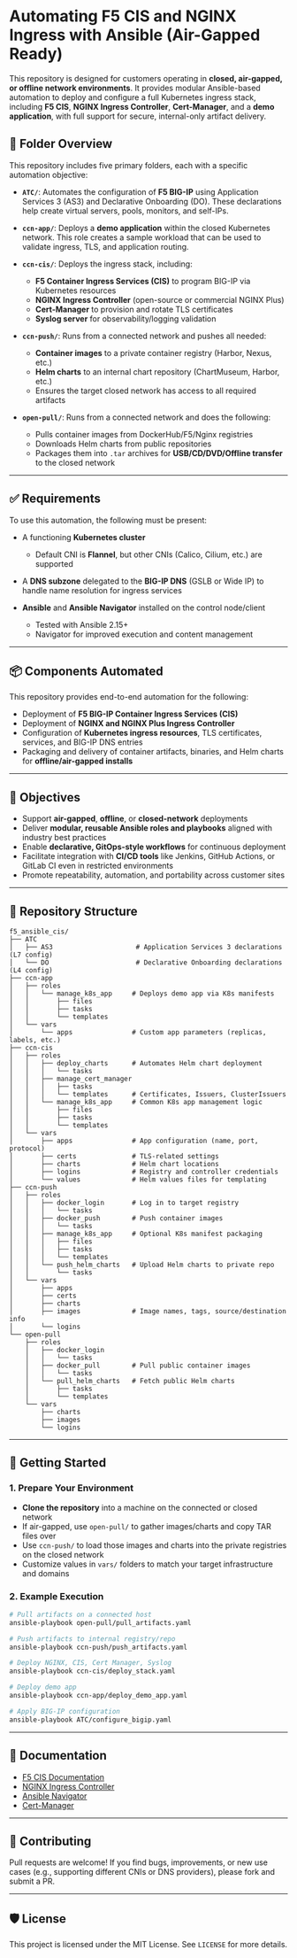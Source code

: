 # Automating F5 CIS and NGINX Ingress with Ansible (Air-Gapped Ready)

This repository is designed for customers operating in **closed, air-gapped, or offline network environments**. It provides modular Ansible-based automation to deploy and configure a full Kubernetes ingress stack, including **F5 CIS**, **NGINX Ingress Controller**, **Cert-Manager**, and a **demo application**, with full support for secure, internal-only artifact delivery.

## 📁 Folder Overview

This repository includes five primary folders, each with a specific automation objective:

* **`ATC/`**: Automates the configuration of **F5 BIG-IP** using Application Services 3 (AS3) and Declarative Onboarding (DO). These declarations help create virtual servers, pools, monitors, and self-IPs.
* **`ccn-app/`**: Deploys a **demo application** within the closed Kubernetes network. This role creates a sample workload that can be used to validate ingress, TLS, and application routing.
* **`ccn-cis/`**: Deploys the ingress stack, including:

  * **F5 Container Ingress Services (CIS)** to program BIG-IP via Kubernetes resources
  * **NGINX Ingress Controller** (open-source or commercial NGINX Plus)
  * **Cert-Manager** to provision and rotate TLS certificates
  * **Syslog server** for observability/logging validation
* **`ccn-push/`**: Runs from a connected network and pushes all needed:

  * **Container images** to a private container registry (Harbor, Nexus, etc.)
  * **Helm charts** to an internal chart repository (ChartMuseum, Harbor, etc.)
  * Ensures the target closed network has access to all required artifacts
* **`open-pull/`**: Runs from a connected network and does the following:

  * Pulls container images from DockerHub/F5/Nginx registries
  * Downloads Helm charts from public repositories
  * Packages them into `.tar` archives for **USB/CD/DVD/Offline transfer** to the closed network

---

## ✅ Requirements

To use this automation, the following must be present:

* A functioning **Kubernetes cluster**

  * Default CNI is **Flannel**, but other CNIs (Calico, Cilium, etc.) are supported
* A **DNS subzone** delegated to the **BIG-IP DNS** (GSLB or Wide IP) to handle name resolution for ingress services
* **Ansible** and **Ansible Navigator** installed on the control node/client

  * Tested with Ansible 2.15+
  * Navigator for improved execution and content management

---

## 📦 Components Automated

This repository provides end-to-end automation for the following:

* Deployment of **F5 BIG-IP Container Ingress Services (CIS)**
* Deployment of **NGINX and NGINX Plus Ingress Controller**
* Configuration of **Kubernetes ingress resources**, TLS certificates, services, and BIG-IP DNS entries
* Packaging and delivery of container artifacts, binaries, and Helm charts for **offline/air-gapped installs**

---

## 🎯 Objectives

* Support **air-gapped**, **offline**, or **closed-network** deployments
* Deliver **modular, reusable Ansible roles and playbooks** aligned with industry best practices
* Enable **declarative, GitOps-style workflows** for continuous deployment
* Facilitate integration with **CI/CD tools** like Jenkins, GitHub Actions, or GitLab CI even in restricted environments
* Promote repeatability, automation, and portability across customer sites

---

## 📂 Repository Structure

```
f5_ansible_cis/
├── ATC
│   ├── AS3                     # Application Services 3 declarations (L7 config)
│   └── DO                      # Declarative Onboarding declarations (L4 config)
├── ccn-app
│   ├── roles
│   │   └── manage_k8s_app     # Deploys demo app via K8s manifests
│   │       ├── files
│   │       ├── tasks
│   │       └── templates
│   └── vars
│       └── apps               # Custom app parameters (replicas, labels, etc.)
├── ccn-cis
│   ├── roles
│   │   ├── deploy_charts      # Automates Helm chart deployment
│   │   │   └── tasks
│   │   ├── manage_cert_manager
│   │   │   ├── tasks
│   │   │   └── templates      # Certificates, Issuers, ClusterIssuers
│   │   └── manage_k8s_app     # Common K8s app management logic
│   │       ├── files
│   │       ├── tasks
│   │       └── templates
│   └── vars
│       ├── apps               # App configuration (name, port, protocol)
│       ├── certs              # TLS-related settings
│       ├── charts             # Helm chart locations
│       ├── logins             # Registry and controller credentials
│       └── values             # Helm values files for templating
├── ccn-push
│   ├── roles
│   │   ├── docker_login       # Log in to target registry
│   │   │   └── tasks
│   │   ├── docker_push        # Push container images
│   │   │   └── tasks
│   │   ├── manage_k8s_app     # Optional K8s manifest packaging
│   │   │   ├── files
│   │   │   ├── tasks
│   │   │   └── templates
│   │   └── push_helm_charts   # Upload Helm charts to private repo
│   │       └── tasks
│   └── vars
│       ├── apps
│       ├── certs
│       ├── charts
│       ├── images             # Image names, tags, source/destination info
│       └── logins
└── open-pull
    ├── roles
    │   ├── docker_login
    │   │   └── tasks
    │   ├── docker_pull        # Pull public container images
    │   │   └── tasks
    │   └── pull_helm_charts   # Fetch public Helm charts
    │       ├── tasks
    │       └── templates
    └── vars
        ├── charts
        ├── images
        └── logins
```

---

## 🚀 Getting Started

### 1. Prepare Your Environment

* **Clone the repository** into a machine on the connected or closed network
* If air-gapped, use `open-pull/` to gather images/charts and copy TAR files over
* Use `ccn-push/` to load those images and charts into the private registries on the closed network
* Customize values in `vars/` folders to match your target infrastructure and domains

### 2. Example Execution

```bash
# Pull artifacts on a connected host
ansible-playbook open-pull/pull_artifacts.yaml

# Push artifacts to internal registry/repo
ansible-playbook ccn-push/push_artifacts.yaml

# Deploy NGINX, CIS, Cert Manager, Syslog
ansible-playbook ccn-cis/deploy_stack.yaml

# Deploy demo app
ansible-playbook ccn-app/deploy_demo_app.yaml

# Apply BIG-IP configuration
ansible-playbook ATC/configure_bigip.yaml
```

---

## 📖 Documentation

* [F5 CIS Documentation](https://clouddocs.f5.com/containers/latest/)
* [NGINX Ingress Controller](https://docs.nginx.com/nginx-ingress-controller/)
* [Ansible Navigator](https://ansible.readthedocs.io/projects/navigator/)
* [Cert-Manager](https://cert-manager.io/docs/)

---

## 🤝 Contributing

Pull requests are welcome! If you find bugs, improvements, or new use cases (e.g., supporting different CNIs or DNS providers), please fork and submit a PR.

---

## 🛡️ License

This project is licensed under the MIT License. See `LICENSE` for more details.

